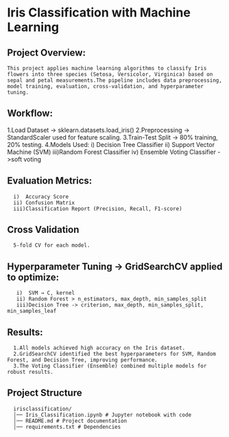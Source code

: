 # Iris Classification with Machine Learning

## Project Overview:
    This project applies machine learning algorithms to classify Iris flowers into three species (Setosa, Versicolor, Virginica) based on sepal and petal measurements.The pipeline includes data preprocessing, model training, evaluation, cross-validation, and hyperparameter tuning.

## Workflow:
  1.Load Dataset -> sklearn.datasets.load_iris()
  2.Preprocessing -> StandardScaler used for feature scaling.
  3.Train-Test Split -> 80% training, 20% testing.
  4.Models Used:
     i)  Decision Tree Classifier 
     ii) Support Vector Machine (SVM) 
     iii)Random Forest Classifier 
     iv) Ensemble Voting Classifier ->soft voting
## Evaluation Metrics:
      i)  Accuracy Score
      ii) Confusion Matrix
      iii)Classification Report (Precision, Recall, F1-score)
## Cross Validation 
      5-fold CV for each model.
## Hyperparameter Tuning -> GridSearchCV applied to optimize:
       i)  SVM → C, kernel
       ii) Random Forest > n_estimators, max_depth, min_samples_split
       iii)Decision Tree -> criterion, max_depth, min_samples_split, min_samples_leaf

## Results:
      1.All models achieved high accuracy on the Iris dataset.
      2.GridSearchCV identified the best hyperparameters for SVM, Random Forest, and Decision Tree, improving performance.
      3.The Voting Classifier (Ensemble) combined multiple models for robust results.
## Project Structure
      irisclassification/
      │── Iris_Classification.ipynb # Jupyter notebook with code
      │── README.md # Project documentation
      │── requirements.txt # Dependencies

